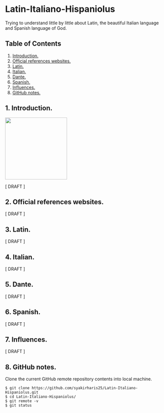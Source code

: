 # Latin-Italiano-Hispaniolus
Trying to understand little by little about Latin, the beautiful Italian language and Spanish language of God.

## Table of Contents
1. [Introduction.](#introduction)
2. [Official references websites.](#references)
3. [Latin.](#latin)
4. [Italian.](#italian)
5. [Dante.](#dante)
6. [Spanish.](#spanish)
7. [Influences.](#influence)
8. [GitHub notes.](#github)

<a name="introduction"></a>
## 1. Introduction.
<img src="image.format" height="200"> 

[ DRAFT ]

<a name="references"></a>
## 2. Official references websites. <br />

[ DRAFT ]

<a name="latin"></a>
## 3. Latin.

[ DRAFT ]

<a name="italian"></a>
## 4. Italian.

[ DRAFT ]

<a name="dante"></a>
## 5. Dante.

[ DRAFT ]

<a name="spanish"></a>
## 6. Spanish.

[ DRAFT ]

<a name="influence"></a>
## 7. Influences.

[ DRAFT ]

<a name="github"></a>
## 8. GitHub notes.
Clone the current GitHub remote repository contents into local machine.
```
$ git clone https://github.com/syakirharis25/Latin-Italiano-Hispaniolus.git
$ cd Latin-Italiano-Hispaniolus/
$ git remote -v
$ git status
